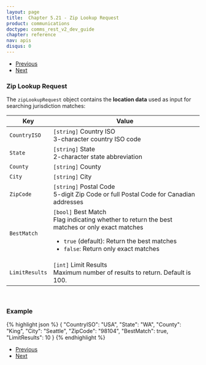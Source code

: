 ```yaml
---
layout: page
title:  Chapter 5.21 - Zip Lookup Request
product: communications
doctype: comms_rest_v2_dev_guide
chapter: reference
nav: apis
disqus: 0
---
```


<ul class="pager">
  <li class="previous"><a href="/communications/dev-guide_rest_v2/reference/summarized-tax-result/"><i class="glyphicon glyphicon-chevron-left"></i>Previous</a></li>
  <li class="next"><a href="/communications/dev-guide_rest_v2/reference/zip-lookup-result/">Next<i class="glyphicon glyphicon-chevron-right"></i></a></li>
</ul>

<h3>Zip Lookup Request</h3>

The <code>zipLookupRequest</code> object contains the <b>location data</b> used as input for searching jurisdiction matches:

<div class="mobile-table">
  <table class="styled-table">
    <thead>
      <tr>
        <th>Key</th>
        <th>Value</th>
      </tr>
    </thead>
    <tbody>
      <tr>
            <td><code>CountryISO</code></td>
            <td><code>[string]</code> Country ISO
            <br/>
            3-character country ISO code
            </td>
        </tr>
        <tr>
            <td><code>State</code></td>
            <td><code>[string]</code> State
            <br/>
            2-character state abbreviation
            </td>
        </tr>
        <tr>
            <td><code>County</code></td>
            <td><code>[string]</code> County</td>
        </tr>
        <tr>
            <td><code>City</code></td>
            <td><code>[string]</code> City</td>
        </tr>
        <tr>
            <td><code>ZipCode</code></td>
            <td><code>[string]</code> Postal Code
            <br/>
            5-digit Zip Code or full Postal Code for Canadian addresses
            </td>
        </tr>
        <tr>
            <td><code>BestMatch</code></td>
            <td><code>[bool]</code> Best Match
            <br/>
            Flag indicating whether to return the best matches or only exact matches
            <ul class="dev-guide-list">
                <li><code>true</code> (<span class="t5">default</span>): Return the best matches</li>
                <li><code>false</code>: Return only exact matches</li>
            </ul>
            </td>
        </tr>
        <tr>
            <td><code>LimitResults</code></td>
            <td><code>[int]</code> Limit Results
            <br/>
            Maximum number of results to return.  Default is 100.
            </td>
        </tr>
    </tbody>
  </table>
</div>
<br>

<h3>Example</h3>

{% highlight json %}
{
  "CountryISO": "USA",
  "State": "WA",
  "County": "King",
  "City": "Seattle",
  "ZipCode": "98104",
  "BestMatch": true,
  "LimitResults": 10
}
{% endhighlight %}

<ul class="pager">
  <li class="previous"><a href="/communications/dev-guide_rest_v2/reference/summarized-tax-result/"><i class="glyphicon glyphicon-chevron-left"></i>Previous</a></li>
  <li class="next"><a href="/communications/dev-guide_rest_v2/reference/zip-lookup-result/">Next<i class="glyphicon glyphicon-chevron-right"></i></a></li>
</ul>